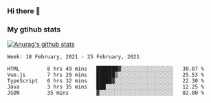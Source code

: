 ### Hi there 👋

### My gtihub stats

[![Anurag's github stats](https://github-readme-stats.vercel.app/api?username=gaozhidong)](https://github.com/gaozhidong/github-readme-stats)

<!--START_SECTION:waka-->
```text
Week: 18 February, 2021 - 25 February, 2021

HTML         8 hrs 49 mins   ███████▓░░░░░░░░░░░░░░░░░   30.07 % 
Vue.js       7 hrs 29 mins   ██████▒░░░░░░░░░░░░░░░░░░   25.53 % 
TypeScript   6 hrs 32 mins   █████▓░░░░░░░░░░░░░░░░░░░   22.30 % 
Java         3 hrs 35 mins   ███░░░░░░░░░░░░░░░░░░░░░░   12.25 % 
JSON         35 mins         ▓░░░░░░░░░░░░░░░░░░░░░░░░   02.00 % 
```
<!--END_SECTION:waka-->